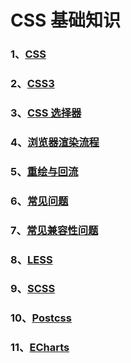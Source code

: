 # CSS 基础知识

### 1、[CSS](/CSS/CSS)

### 2、[CSS3](/CSS/CSS3)

### 3、[CSS 选择器](/CSS/CSS选择器)

### 4、[浏览器渲染流程](/CSS/浏览器渲染流程)

### 5、[重绘与回流](/CSS/重绘与回流)

### 6、[常见问题](/CSS/常见问题)

### 7、[常见兼容性问题](/CSS/常见兼容性问题)

### 8、[LESS](/CSS/LESS)

### 9、[SCSS](/CSS/SCSS)

### 10、[Postcss](/CSS/Postcss)

### 11、[ECharts](/CSS/ECharts)
